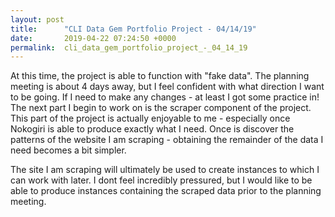 ```yaml
---
layout: post
title:      "CLI Data Gem Portfolio Project - 04/14/19"
date:       2019-04-22 07:24:50 +0000
permalink:  cli_data_gem_portfolio_project_-_04_14_19
---
```



At this time, the project is able to function with "fake data".  The planning meeting is about 4 days away, but I feel confident with what direction I want to be going.  If I need to make any changes - at least I got some practice in!  The next part I begin to work on is the scraper component of the project.   This part of the project is actually enjoyable to me - especially once Nokogiri is able to produce exactly what I need.  Once is discover the patterns of the website I am scraping - obtaining the remainder of the data I need becomes a bit simpler.  

The site I am scraping will ultimately be used to create instances to which I can work with later.  I dont feel incredibly pressured, but I would like to be able to produce instances containing the scraped data prior to the planning meeting.  
